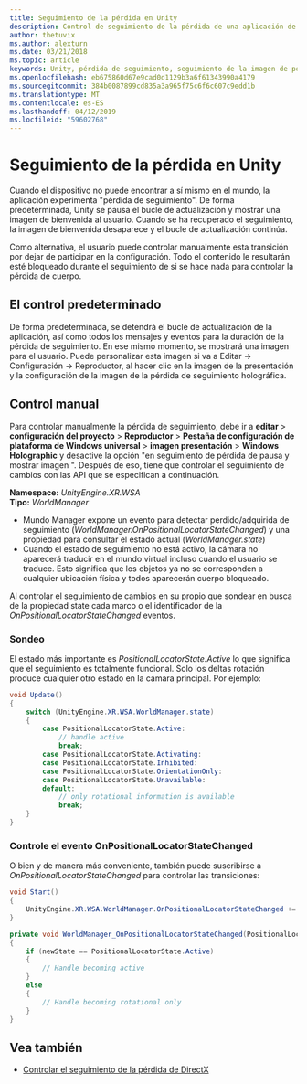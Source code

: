```yaml
---
title: Seguimiento de la pérdida en Unity
description: Control de seguimiento de la pérdida de una aplicación de Unity.
author: thetuvix
ms.author: alexturn
ms.date: 03/21/2018
ms.topic: article
keywords: Unity, pérdida de seguimiento, seguimiento de la imagen de pérdida
ms.openlocfilehash: eb675860d67e9cad0d1129b3a6f61343990a4179
ms.sourcegitcommit: 384b0087899cd835a3a965f75c6f6c607c9edd1b
ms.translationtype: MT
ms.contentlocale: es-ES
ms.lasthandoff: 04/12/2019
ms.locfileid: "59602768"
---
```

# <a name="tracking-loss-in-unity"></a>Seguimiento de la pérdida en Unity

Cuando el dispositivo no puede encontrar a sí mismo en el mundo, la aplicación experimenta "pérdida de seguimiento". De forma predeterminada, Unity se pausa el bucle de actualización y mostrar una imagen de bienvenida al usuario. Cuando se ha recuperado el seguimiento, la imagen de bienvenida desaparece y el bucle de actualización continúa.

Como alternativa, el usuario puede controlar manualmente esta transición por dejar de participar en la configuración. Todo el contenido le resultarán esté bloqueado durante el seguimiento de si se hace nada para controlar la pérdida de cuerpo.

## <a name="default-handling"></a>El control predeterminado

De forma predeterminada, se detendrá el bucle de actualización de la aplicación, así como todos los mensajes y eventos para la duración de la pérdida de seguimiento. En ese mismo momento, se mostrará una imagen para el usuario. Puede personalizar esta imagen si va a Editar -> Configuración -> Reproductor, al hacer clic en la imagen de la presentación y la configuración de la imagen de la pérdida de seguimiento holográfica.

## <a name="manual-handling"></a>Control manual

Para controlar manualmente la pérdida de seguimiento, debe ir a **editar** > **configuración del proyecto** > **Reproductor**  >   **Pestaña de configuración de plataforma de Windows universal** > **imagen presentación** > **Windows Holographic** y desactive la opción "en seguimiento de pérdida de pausa y mostrar imagen ". Después de eso, tiene que controlar el seguimiento de cambios con las API que se especifican a continuación.

**Namespace:** *UnityEngine.XR.WSA*<br>
**Tipo:** *WorldManager*

* Mundo Manager expone un evento para detectar perdido/adquirida de seguimiento (*WorldManager.OnPositionalLocatorStateChanged*) y una propiedad para consultar el estado actual (*WorldManager.state*)
* Cuando el estado de seguimiento no está activo, la cámara no aparecerá traducir en el mundo virtual incluso cuando el usuario se traduce. Esto significa que los objetos ya no se corresponden a cualquier ubicación física y todos aparecerán cuerpo bloqueado.

Al controlar el seguimiento de cambios en su propio que sondear en busca de la propiedad state cada marco o el identificador de la *OnPositionalLocatorStateChanged* eventos.

### <a name="polling"></a>Sondeo

El estado más importante es *PositionalLocatorState.Active* lo que significa que el seguimiento es totalmente funcional. Solo los deltas rotación produce cualquier otro estado en la cámara principal. Por ejemplo:

```cs
void Update()
{
    switch (UnityEngine.XR.WSA.WorldManager.state)
    {
        case PositionalLocatorState.Active:
            // handle active
            break;
        case PositionalLocatorState.Activating:
        case PositionalLocatorState.Inhibited:
        case PositionalLocatorState.OrientationOnly:
        case PositionalLocatorState.Unavailable:
        default:
            // only rotational information is available
            break;
    }
}
```

### <a name="handling-the-onpositionallocatorstatechanged-event"></a>Controle el evento OnPositionalLocatorStateChanged

O bien y de manera más conveniente, también puede suscribirse a *OnPositionalLocatorStateChanged* para controlar las transiciones:

```cs
void Start()
{
    UnityEngine.XR.WSA.WorldManager.OnPositionalLocatorStateChanged += WorldManager_OnPositionalLocatorStateChanged;
}

private void WorldManager_OnPositionalLocatorStateChanged(PositionalLocatorState oldState, PositionalLocatorState newState)
{
    if (newState == PositionalLocatorState.Active)
    {
        // Handle becoming active
    }
    else
    {
        // Handle becoming rotational only
    }
}
```

## <a name="see-also"></a>Vea también
* [Controlar el seguimiento de la pérdida de DirectX](coordinate-systems-in-directx.md#handling-tracking-loss)

